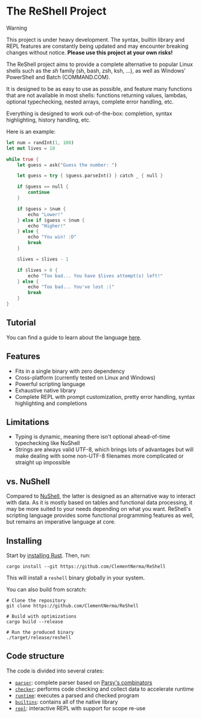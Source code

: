 # The ReShell Project

> [!WARNING]
> This project is under heavy development. The syntax, builtin library and REPL features are constantly being updated and may encounter breaking changes without notice. **Please use this project at your own risks!**

The ReShell project aims to provide a complete alternative to popular Linux shells such as the *sh* family (sh, bash, zsh, ksh, ...), as well as Windows' PowerShell and Batch (COMMAND.COM).

It is designed to be as easy to use as possible, and feature many functions that are not available in most shells: functions returning values, lambdas, optional typechecking, nested arrays, complete error handling, etc.

Everything is designed to work out-of-the-box: completion, syntax highlighting, history handling, etc.

Here is an example:

```rust
let num = randInt(1, 100)
let mut lives = 10

while true {
    let guess = ask("Guess the number: ")

    let guess = try { $guess.parseInt() } catch _ { null }

    if $guess == null {
        continue
    }

    if $guess > $num {
        echo "Lower!"
    } else if $guess < $num {
        echo "Higher!"
    } else {
        echo "You win! :D"
        break
    }

    $lives = $lives - 1

    if $lives > 0 {
        echo "Too bad... You have $lives attempt(s) left!"
    } else {
        echo "Too bad... You've lost :("
        break
    }
}
```

## Tutorial

You can find a guide to learn about the language [here](docs/Tutorial.md).

## Features

* Fits in a single binary with zero dependency
* Cross-platform (currently tested on Linux and Windows)
* Powerful scripting language
* Exhaustive native library
* Complete REPL with prompt customization, pretty error handling, syntax highlighting and completions

## Limitations

* Typing is dynamic, meaning there isn't optional ahead-of-time typechecking like NuShell
* Strings are always valid UTF-8, which brings lots of advantages but will make dealing with some non-UTF-8 filenames more complicated or straight up impossible

## vs. NuShell

Compared to [NuShell](https://www.nushell.sh/), the latter is designed as an alternative way to interact with data. As it is mostly based on tables and functional data processing, it may be more suited to your needs depending on what you want. ReShell's scripting language provides some functional programming features as well, but remains an imperative language at core.

## Installing

Start by [installing Rust](https://rustup.rs/). Then, run:

```shell
cargo install --git https://github.com/ClementNerma/ReShell
```

This will install a `reshell` binary globally in your system.

You can also build from scratch:

```shell
# Clone the repository
git clone https://github.com/ClementNerma/ReShell

# Build with optimizations
cargo build --release

# Run the produced binary
./target/release/reshell
```

## Code structure

The code is divided into several crates:

* [`parser`](crates/parser): complete parser based on [Parsy's combinators](https://github.com/ClementNerma/Parsy)
* [`checker`](crates/checker): performs code checking and collect data to accelerate runtime
* [`runtime`](crates/runtime): executes a parsed and checked program
* [`builtins`](crates/builtins): contains all of the native library
* [`repl`](crates/repl): interactive REPL with support for scope re-use
